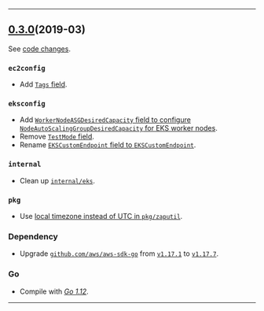 

<hr>


## [0.3.0](https://github.com/aws/aws-k8s-tester/releases/tag/0.3.0)(2019-03)

See [code changes](https://github.com/aws/aws-k8s-tester/compare/0.2.8...0.3.0).

### `ec2config`

- Add [`Tags` field](https://github.com/aws/aws-k8s-tester/commit/c8b6f67a7bb712b89a4d08c4afcd00c240ba4051).

### `eksconfig`

- Add [`WorkerNodeASGDesiredCapacity` field to configure `NodeAutoScalingGroupDesiredCapacity` for EKS worker nodes](https://github.com/aws/aws-k8s-tester/commit/dd2764bf29b242b4313ee1b4a16b3c592b84c6bb).
- Remove [`TestMode` field](https://github.com/aws/aws-k8s-tester/commit/c55ffe8c79f866774e1f684007b9d610769cea6d).
- Rename [`EKSCustomEndpoint` field to `EKSCustomEndpoint`](https://github.com/aws/aws-k8s-tester/commit/a3a700700b8708be6f34a1896b3b8793e602db6d).

### `internal`

- Clean up [`internal/eks`](https://github.com/aws/aws-k8s-tester/commit/a3c5696236d507160c575f134ac3958462996b9b).

### `pkg`

- Use [local timezone instead of UTC in `pkg/zaputil`](https://github.com/aws/aws-k8s-tester/commit/2905a5d2fdc03df9d065f876c57394d4d292b561).

### Dependency

- Upgrade [`github.com/aws/aws-sdk-go`](https://github.com/aws/aws-sdk-go/releases) from [`v1.17.1`](https://github.com/aws/aws-sdk-go/releases/tag/v1.17.1) to [`v1.17.7`](https://github.com/aws/aws-sdk-go/releases/tag/v1.17.7).

### Go

- Compile with [*Go 1.12*](https://golang.org/doc/devel/release.html#go1.12).


<hr>


